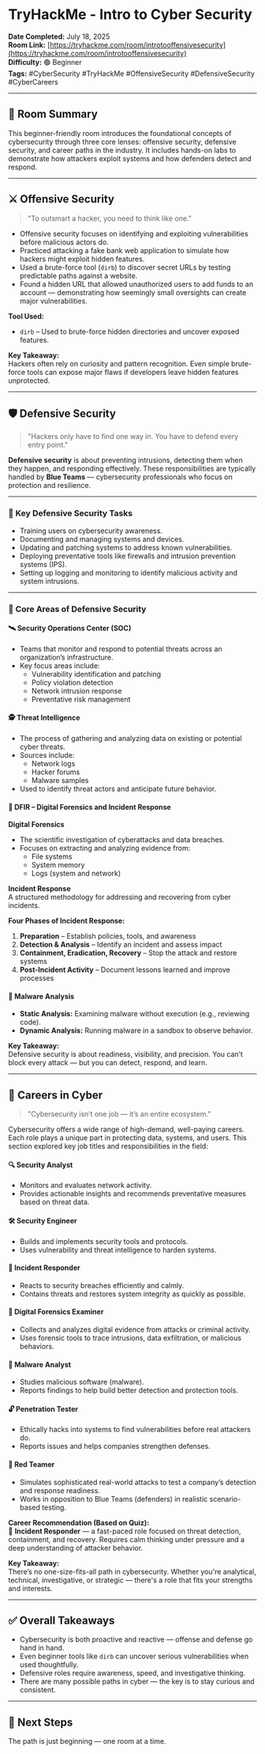 # TryHackMe - Intro to Cyber Security

**Date Completed:** July 18, 2025  
**Room Link:** [https://tryhackme.com/room/introtooffensivesecurity](https://tryhackme.com/room/introtooffensivesecurity)  
**Difficulty:** 🟢 Beginner  
**Tags:** #CyberSecurity #TryHackMe #OffensiveSecurity #DefensiveSecurity #CyberCareers

---

## 🧠 Room Summary

This beginner-friendly room introduces the foundational concepts of cybersecurity through three core lenses: offensive security, defensive security, and career paths in the industry. It includes hands-on labs to demonstrate how attackers exploit systems and how defenders detect and respond.

---

## ⚔️ Offensive Security

> "To outsmart a hacker, you need to think like one."

- Offensive security focuses on identifying and exploiting vulnerabilities before malicious actors do.
- Practiced attacking a fake bank web application to simulate how hackers might exploit hidden features.
- Used a brute-force tool (`dirb`) to discover secret URLs by testing predictable paths against a website.
- Found a hidden URL that allowed unauthorized users to add funds to an account — demonstrating how seemingly small oversights can create major vulnerabilities.

**Tool Used:**
- `dirb` – Used to brute-force hidden directories and uncover exposed features.

**Key Takeaway:**  
Hackers often rely on curiosity and pattern recognition. Even simple brute-force tools can expose major flaws if developers leave hidden features unprotected.

---

## 🛡️ Defensive Security

> "Hackers only have to find one way in. You have to defend every entry point."

**Defensive security** is about preventing intrusions, detecting them when they happen, and responding effectively. These responsibilities are typically handled by **Blue Teams** — cybersecurity professionals who focus on protection and resilience.

---

### 🔧 Key Defensive Security Tasks
- Training users on cybersecurity awareness.
- Documenting and managing systems and devices.
- Updating and patching systems to address known vulnerabilities.
- Deploying preventative tools like firewalls and intrusion prevention systems (IPS).
- Setting up logging and monitoring to identify malicious activity and system intrusions.

---

### 🧩 Core Areas of Defensive Security

#### 🛰️ Security Operations Center (SOC)
- Teams that monitor and respond to potential threats across an organization’s infrastructure.
- Key focus areas include:
  - Vulnerability identification and patching
  - Policy violation detection
  - Network intrusion response
  - Preventative risk management

#### 🕵️ Threat Intelligence
- The process of gathering and analyzing data on existing or potential cyber threats.
- Sources include:
  - Network logs
  - Hacker forums
  - Malware samples
- Used to identify threat actors and anticipate future behavior.

#### 🧪 DFIR – Digital Forensics and Incident Response

**Digital Forensics**  
- The scientific investigation of cyberattacks and data breaches.
- Focuses on extracting and analyzing evidence from:
  - File systems
  - System memory
  - Logs (system and network)

**Incident Response**  
A structured methodology for addressing and recovering from cyber incidents.

**Four Phases of Incident Response:**
1. **Preparation** – Establish policies, tools, and awareness
2. **Detection & Analysis** – Identify an incident and assess impact
3. **Containment, Eradication, Recovery** – Stop the attack and restore systems
4. **Post-Incident Activity** – Document lessons learned and improve processes

#### 🧬 Malware Analysis
- **Static Analysis:** Examining malware without execution (e.g., reviewing code).
- **Dynamic Analysis:** Running malware in a sandbox to observe behavior.

**Key Takeaway:**  
Defensive security is about readiness, visibility, and precision. You can’t block every attack — but you can detect, respond, and learn.

---

## 💼 Careers in Cyber

> "Cybersecurity isn’t one job — it’s an entire ecosystem."

Cybersecurity offers a wide range of high-demand, well-paying careers. Each role plays a unique part in protecting data, systems, and users. This section explored key job titles and responsibilities in the field:

#### 🔍 Security Analyst
- Monitors and evaluates network activity.
- Provides actionable insights and recommends preventative measures based on threat data.

#### 🛠️ Security Engineer
- Builds and implements security tools and protocols.
- Uses vulnerability and threat intelligence to harden systems.

#### 🚨 Incident Responder
- Reacts to security breaches efficiently and calmly.
- Contains threats and restores system integrity as quickly as possible.

#### 🧪 Digital Forensics Examiner
- Collects and analyzes digital evidence from attacks or criminal activity.
- Uses forensic tools to trace intrusions, data exfiltration, or malicious behaviors.

#### 🧬 Malware Analyst
- Studies malicious software (malware).
- Reports findings to help build better detection and protection tools.

#### 🔓 Penetration Tester
- Ethically hacks into systems to find vulnerabilities before real attackers do.
- Reports issues and helps companies strengthen defenses.

#### 🥷 Red Teamer
- Simulates sophisticated real-world attacks to test a company’s detection and response readiness.
- Works in opposition to Blue Teams (defenders) in realistic scenario-based testing.

**Career Recommendation (Based on Quiz):**  
🔹 **Incident Responder** — a fast-paced role focused on threat detection, containment, and recovery. Requires calm thinking under pressure and a deep understanding of attacker behavior.

**Key Takeaway:**  
There’s no one-size-fits-all path in cybersecurity. Whether you're analytical, technical, investigative, or strategic — there's a role that fits your strengths and interests.

---

## ✅ Overall Takeaways

- Cybersecurity is both proactive and reactive — offense and defense go hand in hand.
- Even beginner tools like `dirb` can uncover serious vulnerabilities when used thoughtfully.
- Defensive roles require awareness, speed, and investigative thinking.
- There are many possible paths in cyber — the key is to stay curious and consistent.

---

## 🔁 Next Steps

The path is just beginning — one room at a time.
